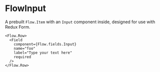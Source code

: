 FlowInput
====

      
A prebuilt `Flow.Item` with an `Input` component inside, designed for use with Redux Form.

```
<Flow.Row>
  <Field
    component={Flow.fields.Input}
    name="foo"
    label="Type your text here"
    required
  />
</Flow.Row>
```
